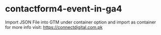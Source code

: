 # contactform4-event-in-ga4
 Import JSON File into GTM under container option and import as container for more info visit: https://connectdigital.com.pk 
